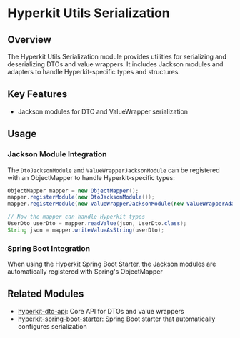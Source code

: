 # Hyperkit Utils Serialization

## Overview
The Hyperkit Utils Serialization module provides utilities for serializing and deserializing DTOs and value wrappers. It includes Jackson modules and adapters to handle Hyperkit-specific types and structures.

## Key Features
- Jackson modules for DTO and ValueWrapper serialization

## Usage

### Jackson Module Integration

The `DtoJacksonModule` and `ValueWrapperJacksonModule` can be registered with an ObjectMapper to handle Hyperkit-specific types:

```java
ObjectMapper mapper = new ObjectMapper();
mapper.registerModule(new DtoJacksonModule());
mapper.registerModule(new ValueWrapperJacksonModule(new ValueWrapperAdapterImpl()));

// Now the mapper can handle Hyperkit types
UserDto userDto = mapper.readValue(json, UserDto.class);
String json = mapper.writeValueAsString(userDto);
```

### Spring Boot Integration

When using the Hyperkit Spring Boot Starter, the Jackson modules are automatically registered with Spring's ObjectMapper

## Related Modules
- [hyperkit-dto-api](../hyperkit-dto-api/README.md): Core API for DTOs and value wrappers
- [hyperkit-spring-boot-starter](../hyperkit-spring-boot-starter/README.md): Spring Boot starter that automatically configures serialization